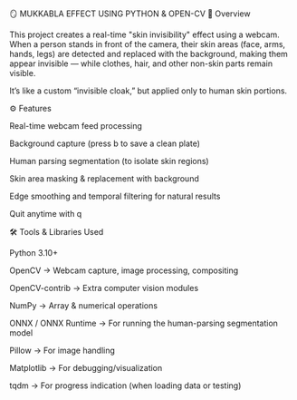 🪞 MUKKABLA EFFECT USING PYTHON & OPEN-CV
📖 Overview

This project creates a real-time "skin invisibility" effect using a webcam.
When a person stands in front of the camera, their skin areas (face, arms, hands, legs) are detected and replaced with the background, making them appear invisible — while clothes, hair, and other non-skin parts remain visible.

It’s like a custom “invisible cloak,” but applied only to human skin portions.

⚙️ Features

Real-time webcam feed processing

Background capture (press b to save a clean plate)

Human parsing segmentation (to isolate skin regions)

Skin area masking & replacement with background

Edge smoothing and temporal filtering for natural results

Quit anytime with q

🛠️ Tools & Libraries Used

Python 3.10+

OpenCV → Webcam capture, image processing, compositing

OpenCV-contrib → Extra computer vision modules

NumPy → Array & numerical operations

ONNX / ONNX Runtime → For running the human-parsing segmentation model

Pillow → For image handling

Matplotlib → For debugging/visualization

tqdm → For progress indication (when loading data or testing)
